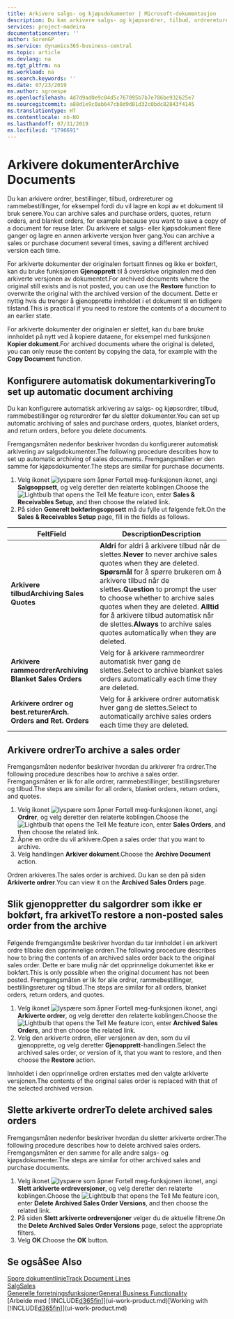 ```yaml
---
title: Arkivere salgs- og kjøpsdokumenter | Microsoft-dokumentasjon
description: Du kan arkivere salgs- og kjøpsordrer, tilbud, ordrereturer og rammeordrer, og du kan bruke det arkiverte dokumentet til å gjenopprette dokumentet som den ble arkivert fra.
services: project-madeira
documentationcenter: ''
author: SorenGP
ms.service: dynamics365-business-central
ms.topic: article
ms.devlang: na
ms.tgt_pltfrm: na
ms.workload: na
ms.search.keywords: ''
ms.date: 07/23/2019
ms.author: sgroespe
ms.openlocfilehash: 4d7d9ad0e9c84d5c767095b7b7e786be932625e7
ms.sourcegitcommit: a88d1e9c0ab647cb8d9d81d32c0bdc82843f4145
ms.translationtype: HT
ms.contentlocale: nb-NO
ms.lasthandoff: 07/31/2019
ms.locfileid: "1796691"
---
```

# <a name="archive-documents"></a><span data-ttu-id="7e8e1-103">Arkivere dokumenter</span><span class="sxs-lookup"><span data-stu-id="7e8e1-103">Archive Documents</span></span>
<span data-ttu-id="7e8e1-104">Du kan arkivere ordrer, bestillinger, tilbud, ordrereturer og rammebestillinger, for eksempel fordi du vil lagre en kopi av et dokument til bruk senere.</span><span class="sxs-lookup"><span data-stu-id="7e8e1-104">You can archive sales and purchase orders, quotes, return orders, and blanket orders, for example because you want to save a copy of a document for reuse later.</span></span> <span data-ttu-id="7e8e1-105">Du arkivere et salgs- eller kjøpsdokument flere ganger og lagre en annen arkiverte versjon hver gang.</span><span class="sxs-lookup"><span data-stu-id="7e8e1-105">You can archive a sales or purchase document several times, saving a different archived version each time.</span></span>

<span data-ttu-id="7e8e1-106">For arkiverte dokumenter der originalen fortsatt finnes og ikke er bokført, kan du bruke funksjonen **Gjenopprett** til å overskrive originalen med den arkiverte versjonen av dokumentet.</span><span class="sxs-lookup"><span data-stu-id="7e8e1-106">For archived documents where the original still exists and is not posted, you can use the **Restore** function to overwrite the original with the archived version of the document.</span></span> <span data-ttu-id="7e8e1-107">Dette er nyttig hvis du trenger å gjenopprette innholdet i et dokument til en tidligere tilstand.</span><span class="sxs-lookup"><span data-stu-id="7e8e1-107">This is practical if you need to restore the contents of a document to an earlier state.</span></span>

<span data-ttu-id="7e8e1-108">For arkiverte dokumenter der originalen er slettet, kan du bare bruke innholdet på nytt ved å kopiere dataene, for eksempel med funksjonen **Kopier dokument**.</span><span class="sxs-lookup"><span data-stu-id="7e8e1-108">For archived documents where the original is deleted, you can only reuse the content by copying the data, for example with the **Copy Document** function.</span></span>   

## <a name="to-set-up-automatic-document-archiving"></a><span data-ttu-id="7e8e1-109">Konfigurere automatisk dokumentarkivering</span><span class="sxs-lookup"><span data-stu-id="7e8e1-109">To set up automatic document archiving</span></span>  
<span data-ttu-id="7e8e1-110">Du kan konfigurere automatisk arkivering av salgs- og kjøpsordrer, tilbud, rammebestillinger og returordrer før du sletter dokumenter.</span><span class="sxs-lookup"><span data-stu-id="7e8e1-110">You can set up automatic archiving of sales and purchase orders, quotes, blanket orders, and return orders, before you delete documents.</span></span>

<span data-ttu-id="7e8e1-111">Fremgangsmåten nedenfor beskriver hvordan du konfigurerer automatisk arkivering av salgsdokumenter.</span><span class="sxs-lookup"><span data-stu-id="7e8e1-111">The following procedure describes how to set up automatic archiving of sales documents.</span></span> <span data-ttu-id="7e8e1-112">Fremgangsmåten er den samme for kjøpsdokumenter.</span><span class="sxs-lookup"><span data-stu-id="7e8e1-112">The steps are similar for purchase documents.</span></span>
1.  <span data-ttu-id="7e8e1-113">Velg ikonet ![lyspære som åpner Fortell meg-funksjonen](media/ui-search/search_small.png "Fortell hva du vil gjøre") ikonet, angi **Salgsoppsett**, og velg deretter den relaterte koblingen.</span><span class="sxs-lookup"><span data-stu-id="7e8e1-113">Choose the ![Lightbulb that opens the Tell Me feature](media/ui-search/search_small.png "Tell me what you want to do") icon, enter **Sales & Receivables Setup**, and then choose the related link.</span></span>
2. <span data-ttu-id="7e8e1-114">På siden **Generelt bokføringsoppsett** må du fylle ut følgende felt.</span><span class="sxs-lookup"><span data-stu-id="7e8e1-114">On the **Sales & Receivables Setup** page, fill in the fields as follows.</span></span>

|<span data-ttu-id="7e8e1-115">Felt</span><span class="sxs-lookup"><span data-stu-id="7e8e1-115">Field</span></span>|<span data-ttu-id="7e8e1-116">Description</span><span class="sxs-lookup"><span data-stu-id="7e8e1-116">Description</span></span>|
|-----|-----------|
|<span data-ttu-id="7e8e1-117">**Arkivere tilbud**</span><span class="sxs-lookup"><span data-stu-id="7e8e1-117">**Archiving Sales Quotes**</span></span>|<span data-ttu-id="7e8e1-118">**Aldri** for aldri å arkivere tilbud når de slettes.</span><span class="sxs-lookup"><span data-stu-id="7e8e1-118">**Never** to never archive sales quotes when they are deleted.</span></span> <span data-ttu-id="7e8e1-119">**Spørsmål** for å spørre brukeren om å arkivere tilbud når de slettes.</span><span class="sxs-lookup"><span data-stu-id="7e8e1-119">**Question** to prompt the user to choose whether to archive sales quotes when they are deleted.</span></span> <span data-ttu-id="7e8e1-120">**Alltid** for å arkivere tilbud automatisk når de slettes.</span><span class="sxs-lookup"><span data-stu-id="7e8e1-120">**Always** to archive sales quotes automatically when they are deleted.</span></span>|
|<span data-ttu-id="7e8e1-121">**Arkivere rammeordrer**</span><span class="sxs-lookup"><span data-stu-id="7e8e1-121">**Archiving Blanket Sales Orders**</span></span>|<span data-ttu-id="7e8e1-122">Velg for å arkivere rammeordrer automatisk hver gang de slettes.</span><span class="sxs-lookup"><span data-stu-id="7e8e1-122">Select to archive blanket sales orders automatically each time they are deleted.</span></span>|
|<span data-ttu-id="7e8e1-123">**Arkivere ordrer og best.returer**</span><span class="sxs-lookup"><span data-stu-id="7e8e1-123">**Arch. Orders and Ret. Orders**</span></span>|<span data-ttu-id="7e8e1-124">Velg for å arkivere ordrer automatisk hver gang de slettes.</span><span class="sxs-lookup"><span data-stu-id="7e8e1-124">Select to automatically archive sales orders each time they are deleted.</span></span>|

## <a name="to-archive-a-sales-order"></a><span data-ttu-id="7e8e1-125">Arkivere ordrer</span><span class="sxs-lookup"><span data-stu-id="7e8e1-125">To archive a sales order</span></span>
<span data-ttu-id="7e8e1-126">Fremgangsmåten nedenfor beskriver hvordan du arkiverer fra ordrer.</span><span class="sxs-lookup"><span data-stu-id="7e8e1-126">The following procedure describes how to archive a sales order.</span></span> <span data-ttu-id="7e8e1-127">Fremgangsmåten er lik for alle ordrer, rammebestillinger, bestillingsreturer og tilbud.</span><span class="sxs-lookup"><span data-stu-id="7e8e1-127">The steps are similar for all orders, blanket orders, return orders, and quotes.</span></span>

1.  <span data-ttu-id="7e8e1-128">Velg ikonet ![lyspære som åpner Fortell meg-funksjonen](media/ui-search/search_small.png "Fortell hva du vil gjøre") ikonet, angi **Ordrer**, og velg deretter den relaterte koblingen.</span><span class="sxs-lookup"><span data-stu-id="7e8e1-128">Choose the ![Lightbulb that opens the Tell Me feature](media/ui-search/search_small.png "Tell me what you want to do") icon, enter **Sales Orders**, and then choose the related link.</span></span>  
2.  <span data-ttu-id="7e8e1-129">Åpne en ordre du vil arkivere.</span><span class="sxs-lookup"><span data-stu-id="7e8e1-129">Open a sales order that you want to archive.</span></span>  
3.  <span data-ttu-id="7e8e1-130">Velg handlingen **Arkiver dokument**.</span><span class="sxs-lookup"><span data-stu-id="7e8e1-130">Choose the **Archive Document** action.</span></span>

<span data-ttu-id="7e8e1-131">Ordren arkiveres.</span><span class="sxs-lookup"><span data-stu-id="7e8e1-131">The sales order is archived.</span></span> <span data-ttu-id="7e8e1-132">Du kan se den på siden **Arkiverte ordrer**.</span><span class="sxs-lookup"><span data-stu-id="7e8e1-132">You can view it on the **Archived Sales Orders** page.</span></span>

## <a name="to-restore-a-non-posted-sales-order-from-the-archive"></a><span data-ttu-id="7e8e1-133">Slik gjenoppretter du salgordrer som ikke er bokført, fra arkivet</span><span class="sxs-lookup"><span data-stu-id="7e8e1-133">To restore a non-posted sales order from the archive</span></span>
<span data-ttu-id="7e8e1-134">Følgende fremgangsmåte beskriver hvordan du tar innholdet i en arkivert ordre tilbake den opprinnelige ordren.</span><span class="sxs-lookup"><span data-stu-id="7e8e1-134">The following procedure describes how to bring the contents of an archived sales order back to the original sales order.</span></span> <span data-ttu-id="7e8e1-135">Dette er bare mulig når det opprinnelige dokumentet ikke er bokført.</span><span class="sxs-lookup"><span data-stu-id="7e8e1-135">This is only possible when the original document has not been posted.</span></span> <span data-ttu-id="7e8e1-136">Fremgangsmåten er lik for alle ordrer, rammebestillinger, bestillingsreturer og tilbud.</span><span class="sxs-lookup"><span data-stu-id="7e8e1-136">The steps are similar for all orders, blanket orders, return orders, and quotes.</span></span>

1. <span data-ttu-id="7e8e1-137">Velg ikonet ![lyspære som åpner Fortell meg-funksjonen](media/ui-search/search_small.png "Fortell hva du vil gjøre") ikonet, angi **Arkiverte ordrer**, og velg deretter den relaterte koblingen.</span><span class="sxs-lookup"><span data-stu-id="7e8e1-137">Choose the ![Lightbulb that opens the Tell Me feature](media/ui-search/search_small.png "Tell me what you want to do") icon, enter **Archived Sales Orders**, and then choose the related link.</span></span>
2. <span data-ttu-id="7e8e1-138">Velg den arkiverte ordren, eller versjonen av den, som du vil gjenopprette, og velg deretter **Gjenopprett**-handlingen.</span><span class="sxs-lookup"><span data-stu-id="7e8e1-138">Select the archived sales order, or version of it, that you want to restore, and then choose the **Restore** action.</span></span>  

<span data-ttu-id="7e8e1-139">Innholdet i den opprinnelige ordren erstattes med den valgte arkiverte versjonen.</span><span class="sxs-lookup"><span data-stu-id="7e8e1-139">The contents of the original sales order is replaced with that of the selected archived version.</span></span>

## <a name="to-delete-archived-sales-orders"></a><span data-ttu-id="7e8e1-140">Slette arkiverte ordrer</span><span class="sxs-lookup"><span data-stu-id="7e8e1-140">To delete archived sales orders</span></span>
<span data-ttu-id="7e8e1-141">Fremgangsmåten nedenfor beskriver hvordan du sletter arkiverte ordrer.</span><span class="sxs-lookup"><span data-stu-id="7e8e1-141">The following procedure describes how to delete archived sales orders.</span></span> <span data-ttu-id="7e8e1-142">Fremgangsmåten er den samme for alle andre salgs- og kjøpsdokumenter.</span><span class="sxs-lookup"><span data-stu-id="7e8e1-142">The steps are similar for other archived sales and purchase documents.</span></span>

1.  <span data-ttu-id="7e8e1-143">Velg ikonet ![lyspære som åpner Fortell meg-funksjonen](media/ui-search/search_small.png "Fortell hva du vil gjøre") ikonet, angi **Slett arkiverte ordreversjoner**, og velg deretter den relaterte koblingen.</span><span class="sxs-lookup"><span data-stu-id="7e8e1-143">Choose the ![Lightbulb that opens the Tell Me feature](media/ui-search/search_small.png "Tell me what you want to do") icon, enter **Delete Archived Sales Order Versions**, and then choose the related link.</span></span>  
2.  <span data-ttu-id="7e8e1-144">På siden **Slett arkiverte ordreversjoner** velger du de aktuelle filtrene.</span><span class="sxs-lookup"><span data-stu-id="7e8e1-144">On the **Delete Archived Sales Order Versions** page, select the appropriate filters.</span></span>  
3.  <span data-ttu-id="7e8e1-145">Velg **OK**.</span><span class="sxs-lookup"><span data-stu-id="7e8e1-145">Choose the **OK** button.</span></span>

## <a name="see-also"></a><span data-ttu-id="7e8e1-146">Se også</span><span class="sxs-lookup"><span data-stu-id="7e8e1-146">See Also</span></span>
[<span data-ttu-id="7e8e1-147">Spore dokumentlinje</span><span class="sxs-lookup"><span data-stu-id="7e8e1-147">Track Document Lines</span></span>](across-how-to-track-document-lines.md)  
[<span data-ttu-id="7e8e1-148">Salg</span><span class="sxs-lookup"><span data-stu-id="7e8e1-148">Sales</span></span>](sales-manage-sales.md)  
[<span data-ttu-id="7e8e1-149">Generelle forretningsfunksjoner</span><span class="sxs-lookup"><span data-stu-id="7e8e1-149">General Business Functionality</span></span>](ui-across-business-areas.md)  
<span data-ttu-id="7e8e1-150">[Arbeide med [!INCLUDE[d365fin](includes/d365fin_md.md)]](ui-work-product.md)</span><span class="sxs-lookup"><span data-stu-id="7e8e1-150">[Working with [!INCLUDE[d365fin](includes/d365fin_md.md)]](ui-work-product.md)</span></span>
